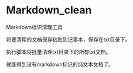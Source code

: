 # Markdown_clean
Markdown标识清理工具

将要清理的文档保存粘贴到记事本，保存在txt目录下。

执行脚本将批量清理txt目录下的所有txt文档。

就能得到没有markdown标记的纯文本文档了。
